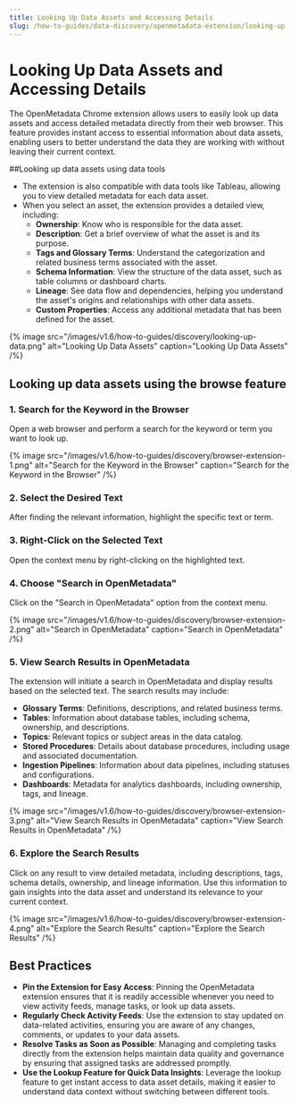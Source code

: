 ```yaml
---
title: Looking Up Data Assets and Accessing Details
slug: /how-to-guides/data-discovery/openmetadata-extension/looking-up
---
```


# Looking Up Data Assets and Accessing Details

The OpenMetadata Chrome extension allows users to easily look up data assets and access detailed metadata directly from their web browser. This feature provides instant access to essential information about data assets, enabling users to better understand the data they are working with without leaving their current context.

##Looking up data assets using data tools

- The extension is also compatible with data tools like Tableau, allowing you to view detailed metadata for each data asset.
- When you select an asset, the extension provides a detailed view, including:
  - **Ownership**: Know who is responsible for the data asset.
  - **Description**: Get a brief overview of what the asset is and its purpose.
  - **Tags and Glossary Terms**: Understand the categorization and related business terms associated with the asset.
  - **Schema Information**: View the structure of the data asset, such as table columns or dashboard charts.
  - **Lineage**: See data flow and dependencies, helping you understand the asset's origins and relationships with other data assets.
  - **Custom Properties**: Access any additional metadata that has been defined for the asset.

{% image
src="/images/v1.6/how-to-guides/discovery/looking-up-data.png"
alt="Looking Up Data Assets"
caption="Looking Up Data Assets"
/%}

## Looking up data assets using the browse feature

### 1. Search for the Keyword in the Browser
Open a web browser and perform a search for the keyword or term you want to look up.

{% image
src="/images/v1.6/how-to-guides/discovery/browser-extension-1.png"
alt="Search for the Keyword in the Browser"
caption="Search for the Keyword in the Browser"
/%}

### 2. Select the Desired Text
After finding the relevant information, highlight the specific text or term.

### 3. Right-Click on the Selected Text
Open the context menu by right-clicking on the highlighted text.

### 4. Choose "Search in OpenMetadata"
Click on the "Search in OpenMetadata" option from the context menu.

{% image
src="/images/v1.6/how-to-guides/discovery/browser-extension-2.png"
alt="Search in OpenMetadata"
caption="Search in OpenMetadata"
/%}

### 5. View Search Results in OpenMetadata
The extension will initiate a search in OpenMetadata and display results based on the selected text. The search results may include:

- **Glossary Terms**: Definitions, descriptions, and related business terms.
- **Tables**: Information about database tables, including schema, ownership, and descriptions.
- **Topics**: Relevant topics or subject areas in the data catalog.
- **Stored Procedures**: Details about database procedures, including usage and associated documentation.
- **Ingestion Pipelines**: Information about data pipelines, including statuses and configurations.
- **Dashboards**: Metadata for analytics dashboards, including ownership, tags, and lineage.

{% image
src="/images/v1.6/how-to-guides/discovery/browser-extension-3.png"
alt="View Search Results in OpenMetadata"
caption="View Search Results in OpenMetadata"
/%}

### 6. Explore the Search Results
Click on any result to view detailed metadata, including descriptions, tags, schema details, ownership, and lineage information. Use this information to gain insights into the data asset and understand its relevance to your current context.

{% image
src="/images/v1.6/how-to-guides/discovery/browser-extension-4.png"
alt="Explore the Search Results"
caption="Explore the Search Results"
/%}

## Best Practices

- **Pin the Extension for Easy Access**: Pinning the OpenMetadata extension ensures that it is readily accessible whenever you need to view activity feeds, manage tasks, or look up data assets.
- **Regularly Check Activity Feeds**: Use the extension to stay updated on data-related activities, ensuring you are aware of any changes, comments, or updates to your data assets.
- **Resolve Tasks as Soon as Possible**: Managing and completing tasks directly from the extension helps maintain data quality and governance by ensuring that assigned tasks are addressed promptly.
- **Use the Lookup Feature for Quick Data Insights**: Leverage the lookup feature to get instant access to data asset details, making it easier to understand data context without switching between different tools.
